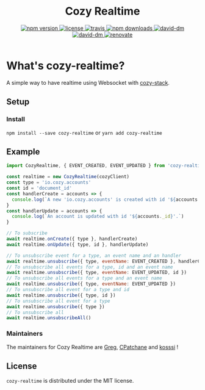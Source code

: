 <h1 align="center">Cozy Realtime</h1>

<div align="center">
  <a href="https://www.npmjs.com/package/cozy-realtime">
    <img src="https://img.shields.io/npm/v/cozy-realtime.svg" alt="npm version" />
  </a>
  <a href="https://github.com/cozy/cozy-realtime/blob/master/LICENSE">
    <img src="https://img.shields.io/npm/l/cozy-realtime.svg" alt="license" />
  </a>
  <a href="https://travis-ci.org/cozy/cozy-realtime">
    <img src="https://img.shields.io/travis/cozy/cozy-realtime.svg" alt="travis" />
  </a>
  <a href="https://npmcharts.com/compare/cozy-realtime">
    <img src="https://img.shields.io/npm/dm/cozy-realtime.svg" alt="npm downloads" />
  </a>
  <a href="https://david-dm.org/cozy/cozy-realtime">
    <img src="https://img.shields.io/david/cozy/cozy-realtime.svg" alt="david-dm" />
  </a>
  <a href="https://david-dm.org/cozy/cozy-realtime">
    <img src="https://img.shields.io/david/dev/cozy/cozy-realtime.svg" alt="david-dm" />
  </a>
  <a href="https://renovateapp.com/">
    <img src="https://img.shields.io/badge/renovate-enabled-brightgreen.svg" alt="renovate" />
  </a>
</div>

<br />

# What's cozy-realtime?

A simple way to have realtime using Websocket with [cozy-stack](https://github.com/cozy/cozy-stack).

## Setup

### Install

`npm install --save cozy-realtime`
or
`yarn add cozy-realtime`

## Example

```js
import CozyRealtime, { EVENT_CREATED, EVENT_UPDATED } from 'cozy-realtime'

const realtime = new CozyRealtime(cozyClient)
const type = 'io.cozy.accounts'
const id = 'document_id'
const handlerCreate = accounts => {
  console.log(`A new 'io.cozy.accounts' is created with id '${accounts._id}'.`)
}
const handlerUpdate = accounts => {
  console.log(`An account is updated with id '${accounts._id}'.`)
}

// To subscribe
await realtime.onCreate({ type }, handlerCreate)
await realtime.onUpdate({ type, id }, handlerUpdate)

// To unsubscribe event for a type, an event name and an handler
await realtime.unsubscribe({ type, eventName: EVENT_CREATED }, handlerCreate)
// To unsubscribe all events for a type, id and an event name
await realtime.unsubscribe({ type, eventName: EVENT_UPDATED, id })
// To unsubscribe all events for a type and an event name
await realtime.unsubscribe({ type, eventName: EVENT_UPDATED })
// To unsubscribe all event for a type and id
await realtime.unsubscribe({ type, id })
// To unsubscribe all event for a type
await realtime.unsubscribe({ type })
// To unsubscribe all
await realtime.unsubscribeAll()
```

### Maintainers

The maintainers for Cozy Realtime are [Greg](https://github.com/gregorylegarec), [CPatchane](https://github.com/CPatchane) and [kosssi](https://github.com/kosssi) !

## License

`cozy-realtime` is distributed under the MIT license.
